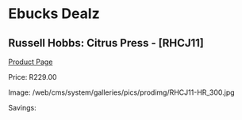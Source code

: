 
# Ebucks Dealz
## Russell Hobbs: Citrus Press - [RHCJ11]
[Product Page](https://www.ebucks.com/web/shop/productSelected.do?prodId=480341733&catId=704987863)

Price: R229.00

Image: /web/cms/system/galleries/pics/prodimg/RHCJ11-HR_300.jpg

Savings: 


	